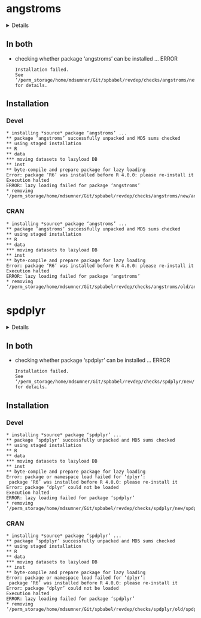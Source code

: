 # angstroms

<details>

* Version: 0.0.1
* Source code: https://github.com/cran/angstroms
* URL: https://github.com/mdsumner/angstroms
* BugReports: https://github.com/mdsumner/angstroms/issues
* Date/Publication: 2017-05-01 10:35:22 UTC
* Number of recursive dependencies: 56

Run `revdep_details(, "angstroms")` for more info

</details>

## In both

*   checking whether package ‘angstroms’ can be installed ... ERROR
    ```
    Installation failed.
    See ‘/perm_storage/home/mdsumner/Git/spbabel/revdep/checks/angstroms/new/angstroms.Rcheck/00install.out’ for details.
    ```

## Installation

### Devel

```
* installing *source* package ‘angstroms’ ...
** package ‘angstroms’ successfully unpacked and MD5 sums checked
** using staged installation
** R
** data
*** moving datasets to lazyload DB
** inst
** byte-compile and prepare package for lazy loading
Error: package ‘R6’ was installed before R 4.0.0: please re-install it
Execution halted
ERROR: lazy loading failed for package ‘angstroms’
* removing ‘/perm_storage/home/mdsumner/Git/spbabel/revdep/checks/angstroms/new/angstroms.Rcheck/angstroms’

```
### CRAN

```
* installing *source* package ‘angstroms’ ...
** package ‘angstroms’ successfully unpacked and MD5 sums checked
** using staged installation
** R
** data
*** moving datasets to lazyload DB
** inst
** byte-compile and prepare package for lazy loading
Error: package ‘R6’ was installed before R 4.0.0: please re-install it
Execution halted
ERROR: lazy loading failed for package ‘angstroms’
* removing ‘/perm_storage/home/mdsumner/Git/spbabel/revdep/checks/angstroms/old/angstroms.Rcheck/angstroms’

```
# spdplyr

<details>

* Version: 0.4.0
* Source code: https://github.com/cran/spdplyr
* URL: https://github.com/mdsumner/spdplyr
* BugReports: https://github.com/mdsumner/spdplyr/issues
* Date/Publication: 2020-05-12 11:40:02 UTC
* Number of recursive dependencies: 66

Run `revdep_details(, "spdplyr")` for more info

</details>

## In both

*   checking whether package ‘spdplyr’ can be installed ... ERROR
    ```
    Installation failed.
    See ‘/perm_storage/home/mdsumner/Git/spbabel/revdep/checks/spdplyr/new/spdplyr.Rcheck/00install.out’ for details.
    ```

## Installation

### Devel

```
* installing *source* package ‘spdplyr’ ...
** package ‘spdplyr’ successfully unpacked and MD5 sums checked
** using staged installation
** R
** data
*** moving datasets to lazyload DB
** inst
** byte-compile and prepare package for lazy loading
Error: package or namespace load failed for ‘dplyr’:
 package ‘R6’ was installed before R 4.0.0: please re-install it
Error: package ‘dplyr’ could not be loaded
Execution halted
ERROR: lazy loading failed for package ‘spdplyr’
* removing ‘/perm_storage/home/mdsumner/Git/spbabel/revdep/checks/spdplyr/new/spdplyr.Rcheck/spdplyr’

```
### CRAN

```
* installing *source* package ‘spdplyr’ ...
** package ‘spdplyr’ successfully unpacked and MD5 sums checked
** using staged installation
** R
** data
*** moving datasets to lazyload DB
** inst
** byte-compile and prepare package for lazy loading
Error: package or namespace load failed for ‘dplyr’:
 package ‘R6’ was installed before R 4.0.0: please re-install it
Error: package ‘dplyr’ could not be loaded
Execution halted
ERROR: lazy loading failed for package ‘spdplyr’
* removing ‘/perm_storage/home/mdsumner/Git/spbabel/revdep/checks/spdplyr/old/spdplyr.Rcheck/spdplyr’

```
